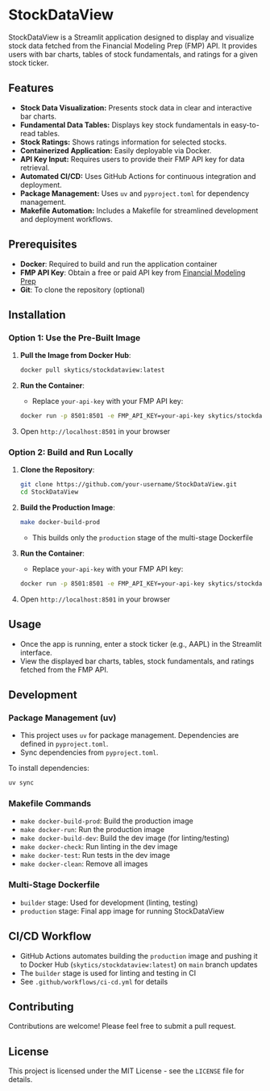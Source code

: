 # StockDataView

StockDataView is a Streamlit application designed to display and visualize stock data fetched from the Financial Modeling Prep (FMP) API. It provides users with bar charts, tables of stock fundamentals, and ratings for a given stock ticker.

## Features

* **Stock Data Visualization:** Presents stock data in clear and interactive bar charts.
* **Fundamental Data Tables:** Displays key stock fundamentals in easy-to-read tables.
* **Stock Ratings:** Shows ratings information for selected stocks.
* **Containerized Application:** Easily deployable via Docker.
* **API Key Input:** Requires users to provide their FMP API key for data retrieval.
* **Automated CI/CD:** Uses GitHub Actions for continuous integration and deployment.
* **Package Management:** Uses `uv` and `pyproject.toml` for dependency management.
* **Makefile Automation:** Includes a Makefile for streamlined development and deployment workflows.

## Prerequisites

- **Docker**: Required to build and run the application container
- **FMP API Key**: Obtain a free or paid API key from [Financial Modeling Prep](https://financialmodelingprep.com/developer/docs/)
- **Git**: To clone the repository (optional)

## Installation

### Option 1: Use the Pre-Built Image

1. **Pull the Image from Docker Hub**:
   ```bash
   docker pull skytics/stockdataview:latest
   ```

2. **Run the Container**:
    * Replace `your-api-key` with your FMP API key:
   ```bash
   docker run -p 8501:8501 -e FMP_API_KEY=your-api-key skytics/stockdataview:latest
   ```

3. Open `http://localhost:8501` in your browser


### Option 2: Build and Run Locally

1. **Clone the Repository**:
   ```bash
   git clone https://github.com/your-username/StockDataView.git
   cd StockDataView
   ```

2. **Build the Production Image**:
   ```bash
   make docker-build-prod
   ```
    * This builds only the `production` stage of the multi-stage Dockerfile

3. **Run the Container**:
    * Replace `your-api-key` with your FMP API key:
   ```bash
   docker run -p 8501:8501 -e FMP_API_KEY=your-api-key skytics/stockdataview:latest
   ```

4. Open `http://localhost:8501` in your browser


## Usage
* Once the app is running, enter a stock ticker (e.g., AAPL) in the Streamlit interface.
* View the displayed bar charts, tables, stock fundamentals, and ratings fetched from the FMP API.


## Development

### Package Management (uv)

* This project uses `uv` for package management. Dependencies are defined in `pyproject.toml`.
* Sync dependencies from `pyproject.toml`.

To install dependencies:

```bash
uv sync
```

### Makefile Commands
* `make docker-build-prod`: Build the production image
* `make docker-run`: Run the production image
* `make docker-build-dev`: Build the dev image (for linting/testing)
* `make docker-check`: Run linting in the dev image
* `make docker-test`: Run tests in the dev image
* `make docker-clean`: Remove all images

### Multi-Stage Dockerfile
* `builder` stage: Used for development (linting, testing)
* `production` stage: Final app image for running StockDataView

## CI/CD Workflow
* GitHub Actions automates building the `production` image and pushing it to Docker Hub (`skytics/stockdataview:latest`) on `main` branch updates
* The `builder` stage is used for linting and testing in CI
* See `.github/workflows/ci-cd.yml` for details

## Contributing

Contributions are welcome! Please feel free to submit a pull request.

## License

This project is licensed under the MIT License - see the `LICENSE` file for details.